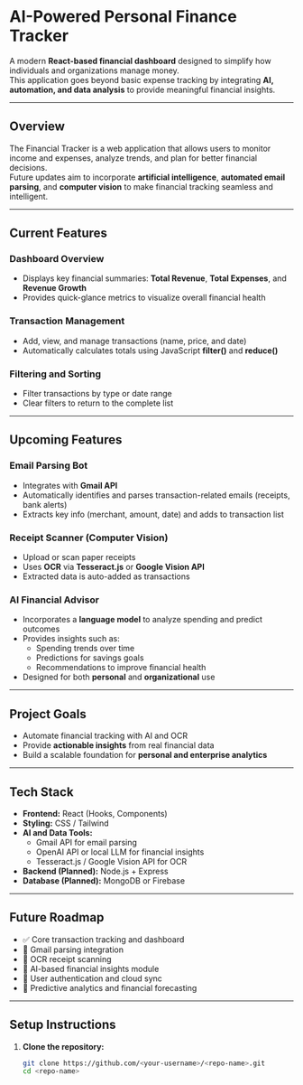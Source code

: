 # **AI-Powered Personal Finance Tracker**

A modern **React-based financial dashboard** designed to simplify how individuals and organizations manage money.  
This application goes beyond basic expense tracking by integrating **AI, automation, and data analysis** to provide meaningful financial insights.

---

## **Overview**

The Financial Tracker is a web application that allows users to monitor income and expenses, analyze trends, and plan for better financial decisions.  
Future updates aim to incorporate **artificial intelligence**, **automated email parsing**, and **computer vision** to make financial tracking seamless and intelligent.

---

## **Current Features**

### **Dashboard Overview**
- Displays key financial summaries: **Total Revenue**, **Total Expenses**, and **Revenue Growth**
- Provides quick-glance metrics to visualize overall financial health

### **Transaction Management**
- Add, view, and manage transactions (name, price, and date)
- Automatically calculates totals using JavaScript **filter()** and **reduce()**

### **Filtering and Sorting**
- Filter transactions by type or date range
- Clear filters to return to the complete list

---

## **Upcoming Features**

### **Email Parsing Bot**
- Integrates with **Gmail API**
- Automatically identifies and parses transaction-related emails (receipts, bank alerts)
- Extracts key info (merchant, amount, date) and adds to transaction list

### **Receipt Scanner (Computer Vision)**
- Upload or scan paper receipts
- Uses **OCR** via **Tesseract.js** or **Google Vision API**
- Extracted data is auto-added as transactions

### **AI Financial Advisor**
- Incorporates a **language model** to analyze spending and predict outcomes
- Provides insights such as:
  - Spending trends over time
  - Predictions for savings goals
  - Recommendations to improve financial health
- Designed for both **personal** and **organizational** use

---

## **Project Goals**

- Automate financial tracking with AI and OCR  
- Provide **actionable insights** from real financial data  
- Build a scalable foundation for **personal and enterprise analytics**

---

## **Tech Stack**

- **Frontend:** React (Hooks, Components)
- **Styling:** CSS / Tailwind
- **AI and Data Tools:**
  - Gmail API for email parsing
  - OpenAI API or local LLM for financial insights
  - Tesseract.js / Google Vision API for OCR
- **Backend (Planned):** Node.js + Express
- **Database (Planned):** MongoDB or Firebase

---

## **Future Roadmap**

- ✅ Core transaction tracking and dashboard  
- 🚧 Gmail parsing integration  
- 🚧 OCR receipt scanning  
- 🚧 AI-based financial insights module  
- 🚧 User authentication and cloud sync  
- 🚧 Predictive analytics and financial forecasting  

---

## **Setup Instructions**

1. **Clone the repository:**
   ```bash
   git clone https://github.com/<your-username>/<repo-name>.git
   cd <repo-name>
